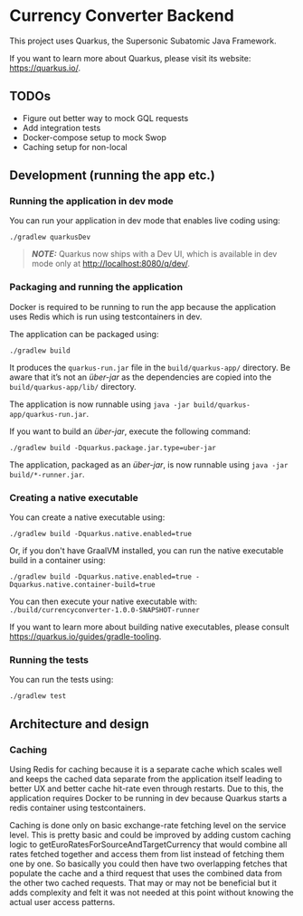 # Currency Converter Backend

This project uses Quarkus, the Supersonic Subatomic Java Framework.

If you want to learn more about Quarkus, please visit its website: <https://quarkus.io/>.

## TODOs

- Figure out better way to mock GQL requests
- Add integration tests
- Docker-compose setup to mock Swop
- Caching setup for non-local

## Development (running the app etc.)

### Running the application in dev mode

You can run your application in dev mode that enables live coding using:

```shell script
./gradlew quarkusDev
```

> **_NOTE:_** Quarkus now ships with a Dev UI, which is available in dev mode only at <http://localhost:8080/q/dev/>.

### Packaging and running the application

Docker is required to be running to run the app because the application uses Redis which is run using testcontainers
in dev.

The application can be packaged using:

```shell script
./gradlew build
```

It produces the `quarkus-run.jar` file in the `build/quarkus-app/` directory.
Be aware that it’s not an _über-jar_ as the dependencies are copied into the `build/quarkus-app/lib/` directory.

The application is now runnable using `java -jar build/quarkus-app/quarkus-run.jar`.

If you want to build an _über-jar_, execute the following command:

```shell script
./gradlew build -Dquarkus.package.jar.type=uber-jar
```

The application, packaged as an _über-jar_, is now runnable using `java -jar build/*-runner.jar`.

### Creating a native executable

You can create a native executable using:

```shell script
./gradlew build -Dquarkus.native.enabled=true
```

Or, if you don't have GraalVM installed, you can run the native executable build in a container using:

```shell script
./gradlew build -Dquarkus.native.enabled=true -Dquarkus.native.container-build=true
```

You can then execute your native executable with: `./build/currencyconverter-1.0.0-SNAPSHOT-runner`

If you want to learn more about building native executables, please consult <https://quarkus.io/guides/gradle-tooling>.

### Running the tests

You can run the tests using:

```shell script
./gradlew test
```

## Architecture and design

### Caching

Using Redis for caching because it is a separate cache which scales well and keeps the cached data separate from
the application itself leading to better UX and better cache hit-rate even through restarts. Due to this,
the application requires Docker to be running in dev because Quarkus starts a redis container using testcontainers.

Caching is done only on basic exchange-rate fetching level on the service level. This is pretty basic and could be
improved by adding custom caching logic to getEuroRatesForSourceAndTargetCurrency that would combine all rates fetched
together and access them from list instead of fetching them one by one. So basically you could then have two overlapping
fetches that populate the cache and a third request that uses the combined data from the other two cached requests.
That may or may not be beneficial but it adds complexity and felt it was not needed at this point without knowing the
actual user access patterns.